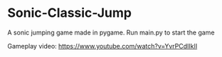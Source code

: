 # Sonic-Classic-Jump
A sonic jumping game made in pygame.
Run main.py to start the game

Gameplay video: https://www.youtube.com/watch?v=YvrPCdIIklI
